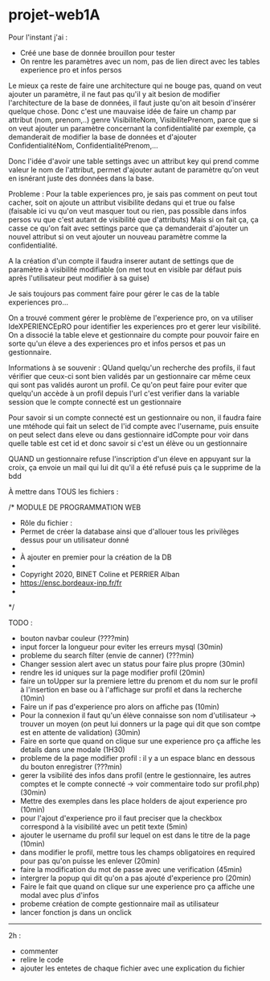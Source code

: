 # projet-web1A

Pour l'instant j'ai : 
* Créé une base de donnée brouillon pour tester
* On rentre les paramètres avec un nom, pas de lien direct avec les tables experience pro et infos persos

Le mieux ça reste de faire une architecture qui ne bouge pas, quand on veut ajouter un paramètre, il ne faut pas qu'il y ait besion de modifier l'architecture de la base de données, il faut juste qu'on ait besoin d'insérer quelque chose. Donc c'est une mauvaise idée de faire un champ par attribut (nom, prenom,..) genre VisibiliteNom, VisibilitePrenom, parce que si on veut ajouter un paramètre concernant la confidentialité par exemple, ça demanderait de modifier la base de données et d'ajouter ConfidentialitéNom, ConfidentialitéPrenom,...

Donc l'idée d'avoir une table settings avec un attribut key qui prend comme valeur le nom de l'attribut, permet d'ajouter autant de paramètre qu'on veut en isnérant juste des données dans la base.


Probleme : Pour la table experiences pro, je sais pas comment on peut tout cacher, soit on ajoute un attribut visibilite dedans qui et true ou false (faisable ici vu qu'on veut masquer tout ou rien, pas possible dans infos persos vu que c'est autant de visibilité que d'attributs) Mais si on fait ça, ça casse ce qu'on fait avec settings parce que ça demanderait d'ajouter un nouvel attribut si on veut ajouter un nouveau paramètre comme la confidentialité.



A la création d'un compte il faudra inserer autant de settings que de paramètre à visibilité modifiable (on met tout en visible par défaut puis après l'utilisateur peut modifier à sa guise)


Je sais toujours pas comment faire pour gérer le cas de la table experiences pro...



On a trouvé comment gérer le problème de l'experience pro, on va utiliser IdeXPERIENCEpRO pour identifier les experiences pro et gerer leur visibilité. On a dissocié la table eleve et gestionnaire du compte pour pouvoir faire en sorte qu'un éleve a des experiences pro et infos persos et pas un gestionnaire.


Informations à se souvenir : 
QUand quelqu'un recherche des profils, il faut vérifier que ceux-ci sont bien validés par un gestionnaire car même ceux qui sont pas validés auront un profil. Ce qu'on peut faire pour eviter que quelqu'un accède à un profil depuis l'url c'est verifier dans la variable session que le compte connecté est un gestionnaire 

Pour savoir si un compte connecté est un gestionnaire ou non, il faudra faire une mtéhode qui fait un select de l'id compte avec l'username, puis ensuite on peut select dans eleve ou dans gestionnaire idCompte pour voir dans quelle table est cet id et donc savoir si c'est un élève ou un gestionnaire


QUAND un gestionnaire refuse l'inscription d'un éleve en appuyant sur la croix, ça envoie un mail qui lui dit qu'il a été refusé puis ça le supprime de la bdd



À mettre dans TOUS les fichiers : 

/* MODULE DE PROGRAMMATION WEB
 * Rôle du fichier :
 * Permet de créer la database ainsi que d'allouer tous les privilèges dessus pour un utilisateur donné
 *
 * À ajouter en premier pour la création de la DB
 *
 * Copyright 2020, BINET Coline et PERRIER Alban
 * https://ensc.bordeaux-inp.fr/fr
 *
 */ 



TODO : 
* bouton navbar couleur (????min)
* input forcer la longueur pour eviter les erreurs mysql (30min)
* probleme du search filter (envie de canner) (???min)
* Changer session alert avec un status pour faire plus propre (30min)
* rendre les id uniques sur la page modifier profil (20min)
* faire un toUpper sur la premiere lettre du prenom et du nom sur le profil à l'insertion en base ou à l'affichage sur profil et dans la recherche (10min)
* Faire un if pas d'experience pro alors on affiche pas (10min)
* Pour la connexion il faut qu'un élève connaisse son nom d'utilisateur -> trouver un moyen (on peut lui donners ur la page qui dit que son comtpe est en attente de validation) (30min)
* Faire en sorte que quand on clique sur une experience pro ça affiche les details dans une modale (1H30)
* probleme de la page modifier profil : il y a un espace blanc en dessous du bouton enregistrer (???min)
* gerer la vsibilité des infos dans profil (entre le gestionnaire, les autres comptes et le compte connecté -> voir commentaire todo sur profil.php) (30min)
* Mettre des exemples dans les place holders de ajout experience pro (10min)
* pour l'ajout d'experience pro il faut preciser que la checkbox correspond à la visibilité avec un petit texte (5min)
* ajouter le username du profil sur lequel on est dans le titre de la page (10min)
* dans modifier le profil, mettre tous les champs obligatoires en required pour pas qu'on puisse les enlever (20min)
* faire la modification du mot de passe avec une verification (45min)
* intergrer la popup qui dit qu'on a pas ajouté d'experience pro (20min)
* Faire le fait que quand on clique sur une experience pro ça affiche une modal avec plus d'infos
* probeme création de compte gestionnaire mail as utilisateur
* lancer fonction js dans un onclick
---

2h :
* commenter
* relire le code
* ajouter les entetes de chaque fichier avec une explication du fichier